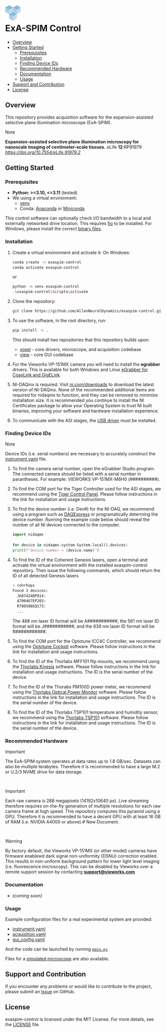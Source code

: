 <h1>
    <div>
        <img src="../../voxel-logo.png" alt="Voxel Logo" width="50" height="50">
    </div>
    ExA-SPIM Control
</h1>

- [Overview](#overview)
- [Getting Started](#getting-started)
  - [Prerequisites](#prerequisites)
  - [Installation](#installation)
  - [Finding Device IDs](#finding-device-ids)
  - [Recommended Hardware](#recommended-hardware)
  - [Documentation](#documentation)
  - [Usage](#usage)
- [Support and Contribution](#support-and-contribution)
- [License](#license)

## Overview

This repository provides acquisition software for the expansion-assisted selective plane illumination microscope (ExA-SPIM).

> [!NOTE]
> **Expansion-assisted selective plane illumination microscopy for nanoscale imaging of centimeter-scale tissues.** eLife **12**:RP91979
*<https://doi.org/10.7554/eLife.91979.2>*

## Getting Started

### Prerequisites

- **Python: >=3.10, <=3.11** (tested)
- We using a virtual environment:
  - [venv](https://docs.python.org/3.11/library/venv.html)
  - Conda: [Anaconda](https://www.anaconda.com/products/individual) or [Miniconda](https://docs.conda.io/en/latest/miniconda.html)

This control software can optionally check I/O bandwidth to a local and externally networked drive location. This requires [fio](https://github.com/axboe/fio) to be installed. For Windows, please install the correct [binary files](https://github.com/axboe/fio/releases).

### Installation

1. Create a virtual environment and activate it:
    On Windows:

    ```bash
    conda create -n exaspim-control
    conda activate exaspim-control
    ```

    or

    ```bash
    python -m venv exaspim-control
    .\exaspim-control\Scripts\activate
    ```

2. Clone the repository:

    ```bash
    git clone https://github.com/AllenNeuralDynamics/exaspim-control.git && cd exaspim-control
    ```

3. To use the software, in the root directory, run:

    ```bash
    pip install -e .
    ```

     This should install two repositories that this repository builds upon:
     - [voxel](https://github.com/AllenNeuralDynamics/voxel) - core drivers, microscope, and acquisition codebase
     - [view](https://github.com/AllenNeuralDynamics/view) - core GUI codebase

4. For the Vieworks VP-151MX camera you will need to install the **egrabber** drivers. This is available for both Windows and Linux [eGrabber for CoaxLink and GigELink](https://www.euresys.com/en/Support/Download-area?Series=105d06c5-6ad9-42ff-b7ce-622585ce607f).

5. NI-DAQmx is required. Visit [ni.com/downloads](ni.com/downloads) to download the latest version of NI-DAQmx. None of the recommended additional items are required for nidaqmx to function, and they can be removed to minimize installation size. It is recommended you continue to install the NI Certificates package to allow your Operating System to trust NI built binaries, improving your software and hardware installation experience.

6. To communicate with the ASI stages, the [USB driver](https://www.asiimaging.com/support/downloads/usb-support-on-ms-2000-wk-controllers/) must be installed.

### Finding Device IDs

> [!NOTE]
> Device IDs (i.e. serial numbers) are necessary to accurately construct the [instrument.yaml](./src/exaspim_control/experimental/instrument.yaml) file.

1. To find the camera serial number, open the eGrabber Studio program. The connected camera should be listed with a serial number in parantheses. For example: VIEWORKS VP-151MX-M6H0 (##########).

2. To find the COM port for the Tiger Controller used for the ASI stages, we recommend using the [Tiger Control Panel](https://asiimaging.com/docs/tiger_control_panel). Please follow instructions in the link for installation and usage instructions.

3. To find the device number (i.e. Dev#) for the NI-DAQ, we recommend using a program such as [DAQExpress](https://www.ni.com/en/support/downloads/software-products/download.daqexpress.html?srsltid=AfmBOorqILt1ZQBJS6danKWZslqrQ-NUqIQ0kZrmQdNLI_b2HxMcql8C#348849) or programatically determing the device number. Running the example code below should reveal the number of all NI devices connected to the computer.

     ```python
     import nidaqmx

     for device in nidaqmx.system.System.local().devices:
     print(f"device number = {device.name}")
     ```

4. To find the ID of the Coherent Genesis lasers, open a terminal and activate the virtual environment with the installed exaspim-control repository. Then issue the following commands, which should return the ID of all detected Genesis lasers

     ```bash
     > cohrhops
     Found 3 devices:
       J687424BP914:
       A700467EP203:
       R708588EQ173:
       ...
     ```

     The 488 nm laser ID format will be A###########, the 561 nm laser ID format will be J###########, and the 639 nm laser ID format will be R###########.

5. To find the COM port for the Optotune ICC4C Controller, we recommend using the [Optotune Cockpit](https://www.optotune.com/software-center) software. Please follow instructions in the link for installation and usage instructions.

6. To find the ID of the Thorlabs MFF101 flip mounts, we recommend using the [Thorlabs Kinesis](https://www.thorlabs.com/software_pages/ViewSoftwarePage.cfm?Code=Motion_Control&viewtab=0) software. Please follow instructions in the link for installation and usage instructions. The ID is the serial number of the device.

7. To find the ID of the Thorabs PM100D power meter, we recommend using the [Thorlabs Optical Power Monitor](https://www.thorlabs.com/software_pages/ViewSoftwarePage.cfm?Code=OPM) software. Please follow instructions in the link for installation and usage instructions. The ID is the serial number of the device.

8. To find the ID of the Thorlabs TSP101 temperature and humidity sensor, we recommend using the [Thorlabs TSP101](https://www.thorlabs.com/thorproduct.cfm?partnumber=TSP01) software. Please follow instructions in the link for installation and usage instructions. The ID is the serial number of the device.

### Recommended Hardware

>[!IMPORTANT]
> The ExA-SPIM system operates at data rates up to 1.8 GB/sec. Datasets can also be multiple terabytes. Therefore it is recommended to have a large M.2 or U.2/3 NVME drive for data storage.

<br>

>[!IMPORTANT]
>Each raw camera is 288 megapixels (14192x10640 px). Live streaming therefore requires on-the-fly generation of multiple resolutions for each raw camera frame at high speed. This repository computes this pyramid using a GPU. Therefore it is recommended to have a decent GPU with at least 16 GB of RAM (i.e. NVIDIA A4000 or above).# New Document.

<br>

> [!WARNING]
> By factory default, the Vieworks VP-151MX (or other model) cameras have firmware enablewd dark signal non-uniformity (DSNU) correction enabled. This results in non-uniform background pattern for lower light level imaging (i.e. fluorescence microscopy). This can be disabled by Vieworks over a remote support session by contacting [**support@vieworks.com**](support@vieworks.com)

### Documentation

- *(coming soon)*

### Usage

Example configuration files for a real experimental system are provided:

- [instrument.yaml](./src/exaspim_control/experimental/instrument.yaml)
- [acquisition.yaml](./src/exaspim_control/experimental/acquisition.yaml)
- [gui_config.yaml](./src/exaspim_control/experimental/gui_config.yaml)

And the code can be launched by running [```main.py```](./src/exaspim_control/experimental/main.py)

Files for a [simulated microscope](./src/exaspim_control/simulated/) are also available.

## Support and Contribution

If you encounter any problems or would like to contribute to the project,
please submit an [Issue](https://github.com/AllenNeuralDynamics/exaspim-control/issues)
on GitHub.

## License

exaspim-control is licensed under the MIT License. For more details, see
the [LICENSE](LICENSE) file.
